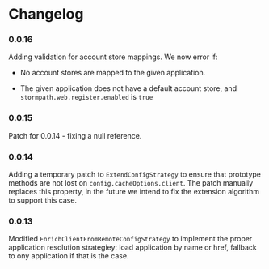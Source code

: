 # Changelog

### 0.0.16

Adding validation for account store mappings.  We now error if:

* No account stores are mapped to the given application.

* The given application does not have a default account store, and
  `stormpath.web.register.enabled` is `true`

### 0.0.15

Patch for 0.0.14 - fixing a null reference.

### 0.0.14

Adding a temporary patch to `ExtendConfigStrategy` to ensure that prototype
methods are not lost on `config.cacheOptions.client`.  The patch manually
replaces this property, in the future we intend to fix the extension algorithm
to support this case.

### 0.0.13

Modified `EnrichClientFromRemoteConfigStrategy` to implement the proper
application resolution strategiey: load application by name or href, fallback
to ony application if that is the case.